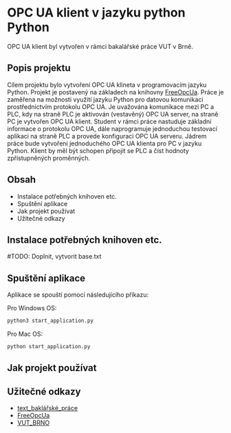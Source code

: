 # OPC UA klient v jazyku python Python

OPC UA klient byl vytvořen v rámci bakalářské práce VUT v Brně.

## Popis projektu

Cílem projektu bylo vytvoření OPC UA klineta v programovacím jazyku Python. Projekt je postavený na základech na knihovny [FreeOpcUa](https://github.com/FreeOpcUa).
Práce je zaměřena na možnosti využití jazyku Python pro datovou komunikaci prostřednictvím protokolu OPC UA. Je uvažována komunikace mezi PC a PLC, kdy na straně PLC je aktivován (vestavěný) OPC UA server, na straně PC je vytvořen OPC UA klient. Student v rámci práce nastuduje základní informace o protokolu OPC UA, dále naprogramuje jednoduchou testovací aplikaci na straně PLC a provede konfiguraci OPC UA serveru. Jádrem práce bude vytvoření jednoduchého OPC UA klienta pro PC v jazyku Python. Klient by měl být schopen připojit se PLC a číst hodnoty zpřístupněných proměnných.

## Obsah

* Instalace potřebných knihoven etc.
* Spuštění aplikace
* Jak projekt používat
* Užitečné odkazy
## Instalace potřebných knihoven etc.

#TODO: Doplnit, vytvorit base.txt

## Spuštění aplikace

Aplikace se spouští pomocí následujícího příkazu:

Pro Windows OS:

```bash
python3 start_application.py
```

Pro Mac OS:

```bash
python start_application.py
```
## Jak projekt používat

## Užitečné odkazy

* [text_baklářské_práce](https://www.vutbr.cz/studenti/zav-prace/detail/139739)
* [FreeOpcUa]((https://github.com/FreeOpcUa))
* [VUT_BRNO](https://www.vut.cz/)